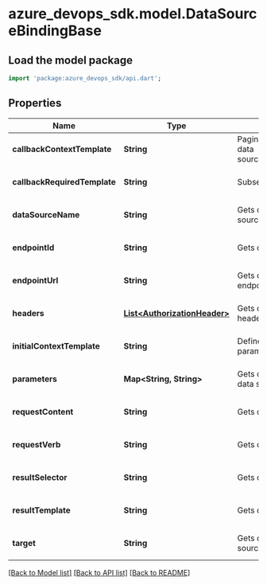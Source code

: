 # azure_devops_sdk.model.DataSourceBindingBase

## Load the model package
```dart
import 'package:azure_devops_sdk/api.dart';
```

## Properties
Name | Type | Description | Notes
------------ | ------------- | ------------- | -------------
**callbackContextTemplate** | **String** | Pagination format supported by this data source(ContinuationToken/SkipTop). | [optional] [default to null]
**callbackRequiredTemplate** | **String** | Subsequent calls needed? | [optional] [default to null]
**dataSourceName** | **String** | Gets or sets the name of the data source. | [optional] [default to null]
**endpointId** | **String** | Gets or sets the endpoint Id. | [optional] [default to null]
**endpointUrl** | **String** | Gets or sets the url of the service endpoint. | [optional] [default to null]
**headers** | [**List&lt;AuthorizationHeader&gt;**](AuthorizationHeader.md) | Gets or sets the authorization headers. | [optional] [default to []]
**initialContextTemplate** | **String** | Defines the initial value of the query params | [optional] [default to null]
**parameters** | **Map&lt;String, String&gt;** | Gets or sets the parameters for the data source. | [optional] [default to {}]
**requestContent** | **String** | Gets or sets http request body | [optional] [default to null]
**requestVerb** | **String** | Gets or sets http request verb | [optional] [default to null]
**resultSelector** | **String** | Gets or sets the result selector. | [optional] [default to null]
**resultTemplate** | **String** | Gets or sets the result template. | [optional] [default to null]
**target** | **String** | Gets or sets the target of the data source. | [optional] [default to null]

[[Back to Model list]](../README.md#documentation-for-models) [[Back to API list]](../README.md#documentation-for-api-endpoints) [[Back to README]](../README.md)


